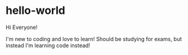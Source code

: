 # hello-world

Hi Everyone!

I'm new to coding and love to learn! 
Should be studying for exams, but instead I'm learning code instead!
